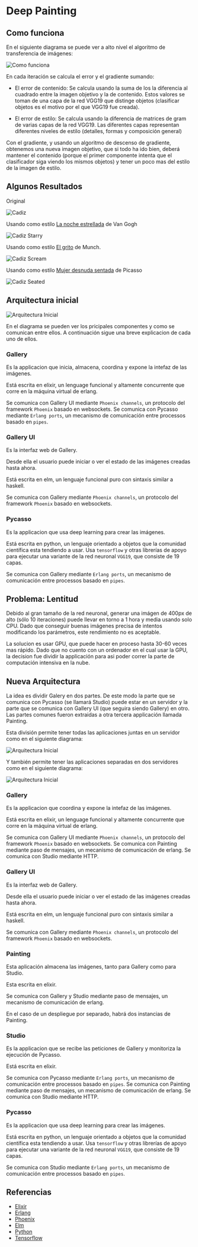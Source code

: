 # Deep Painting

## Como funciona

En el siguiente diagrama se puede ver a alto nivel el algoritmo de transferencia de imágenes:

![Como funciona](Loss.png)

En cada iteración se calcula el error y el gradiente sumando:

- El error de contenido: Se calcula usando la suma de los la diferencia al cuadrado entre 
la imagen objetivo y la de contenido. Estos valores se toman de una capa de la red VGG19 que 
distinge objetos (clasificar objetos es el motivo por el que VGG19 fue creada).

- El error de estilo: Se calcula usando la diferencia de matrices de gram de varias capas de la red VGG19.
Las diferentes capas representan diferentes niveles de estilo (detalles, formas y composición general)

Con el gradiente, y usando un algoritmo de descenso de gradiente, obtenemos una nueva imagen objetivo, que
si todo ha ido bien, deberá mantener el contenido (porque el primer componente intenta que el clasificador
siga viendo los mismos objetos) y tener un poco mas del estilo de la imagen de estilo.

## Algunos Resultados

Original

![Cadiz](cadiz.png)

Usando como estilo [La noche estrellada](https://upload.wikimedia.org/wikipedia/commons/thumb/e/ea/Van_Gogh_-_Starry_Night_-_Google_Art_Project.jpg/1513px-Van_Gogh_-_Starry_Night_-_Google_Art_Project.jpg) de Van Gogh

![Cadiz Starry](cadiz_starry.png)

Usando como estilo [El grito](https://upload.wikimedia.org/wikipedia/commons/thumb/f/f4/The_Scream.jpg/1280px-The_Scream.jpg) de Munch.

![Cadiz Scream](cadiz_scream.png)

Usando como estilo [Mujer desnuda sentada](https://www.pablopicasso.org/images/paintings/seated-nude.jpg) de Picasso

![Cadiz Seated](cadiz_seated.png)

## Arquitectura inicial

![Arquitectura Inicial](ArquitecturaInicial.png)

En el diagrama se pueden ver los pricipales componentes y como se comunican entre ellos. A continuación sigue 
una breve explicacion de cada uno de ellos.

### Gallery

Es la applicacion que inicia, almacena, coordina y expone la intefaz de las imágenes.

Está escrita en elixir, un lenguage funcional y altamente concurrente que corre en la máquina virtual de erlang.

Se comunica con Gallery UI mediante `Phoenix channels`, un protocolo del framework `Phoenix` basado en websockets.
Se comunica con Pycasso mediante `Erlang ports`, un mecanismo de comunicación entre processos basado en `pipes`.

### Gallery UI 

Es la interfaz web de Gallery.

Desde ella el usuario puede iniciar o ver el estado de las imágenes creadas hasta ahora.

Está escrita en elm, un lenguaje funcional puro con sintaxis similar a haskell.

Se comunica con Gallery mediante `Phoenix channels`, un protocolo del framework `Phoenix` basado en websockets.


### Pycasso

Es la applicacion que usa deep learning para crear las imágenes. 

Está escrita en python, un lenguaje orientado a objetos que la comunidad científica esta tendiendo a usar. Usa
`tensorflow` y otras librerías de apoyo para ejecutar una variante de la red neuronal `VGG19`, que consiste de 
19 capas.

Se comunica con Gallery mediante `Erlang ports`, un mecanismo de comunicación entre processos basado en `pipes`.


## Problema: Lentitud

Debido al gran tamaño de la red neuronal, generar una imágen de 400px de alto (sólo 10 iteraciones)  puede 
llevar en torno a 1 hora y media usando solo CPU. Dado que conseguir buenas imágenes precisa de intentos
modificando los parámetros, este rendimiento no es aceptable.

La solucion es usar GPU, que puede hacer en proceso hasta 30-60 veces mas rápido. Dado que no cuento con un
ordenador en el cual usar la GPU, la decision fue dividir la applicación para asi poder correr la parte de
computación intensiva en la nube.

## Nueva Arquitectura

La idea es dividir Galery en dos partes. De este modo la parte que se comunica con Pycasso (se llamará Studio) 
puede estar en un servidor y la parte que se comunica con Gallery UI (que seguira siendo Gallery) en otro. 
Las partes comunes fueron extraidas a otra tercera applicación llamada Painting.

Esta división permite tener todas las aplicaciones juntas en un servidor como en el siguiente diagrama:

![Arquitectura Inicial](Arquitectura.png)

Y también permite tener las aplicaciones separadas en dos servidores como en el siguiente diagrama:

![Arquitectura Inicial](Arquitectura_2.png)


### Gallery

Es la applicacion que coordina y expone la intefaz de las imágenes.

Está escrita en elixir, un lenguage funcional y altamente concurrente que corre en la máquina virtual de erlang.

Se comunica con Gallery UI mediante `Phoenix channels`, un protocolo del framework `Phoenix` basado en websockets.
Se comunica con Painting mediante paso de mensajes, un mecanismo de comunicación de erlang.
Se comunica con Studio mediante HTTP.

### Gallery UI 

Es la interfaz web de Gallery.

Desde ella el usuario puede iniciar o ver el estado de las imágenes creadas hasta ahora.

Está escrita en elm, un lenguaje funcional puro con sintaxis similar a haskell.

Se comunica con Gallery mediante `Phoenix channels`, un protocolo del framework `Phoenix` basado en websockets.

### Painting

Esta aplicación almacena las imágenes, tanto para Gallery como para Studio.

Esta escrita en elixir.

Se comunica con Gallery y Studio mediante paso de mensajes, un mecanismo de comunicación de erlang.

En el caso de un despliegue por separado, habrá dos instancias de Painting.

### Studio

Es la applicacion que se recibe las peticiones de Gallery y monitoriza la ejecución de Pycasso.

Está escrita en elixir.

Se comunica con Pycasso mediante `Erlang ports`, un mecanismo de comunicación entre processos basado en `pipes`.
Se comunica con Painting mediante paso de mensajes, un mecanismo de comunicación de erlang.
Se comunica con Studio mediante HTTP.

### Pycasso

Es la applicacion que usa deep learning para crear las imágenes. 

Está escrita en python, un lenguaje orientado a objetos que la comunidad científica esta tendiendo a usar. Usa
`tensorflow` y otras librerías de apoyo para ejecutar una variante de la red neuronal `VGG19`, que consiste de 
19 capas.

Se comunica con Studio mediante `Erlang ports`, un mecanismo de comunicación entre processos basado en `pipes`.

## Referencias

* [Elixir](https://elixir-lang.org/)
* [Erlang](https://www.erlang.org/)
* [Phoenix](http://www.phoenixframework.org/)
* [Elm](http://elm-lang.org/)
* [Python](https://www.python.org/)
* [Tensorflow](https://www.tensorflow.org/)
